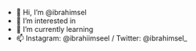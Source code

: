 - 👋 Hi, I’m @ibrahimsel
- 👀 I’m interested in
- 🌱 I’m currently learning
- 📫 Instagram: @ibrahiimseel / Twitter: @ibrahimsel_
